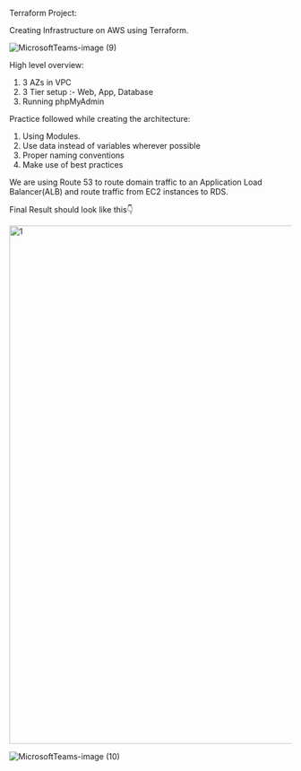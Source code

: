Terraform Project:

Creating Infrastructure on AWS using Terraform.

![MicrosoftTeams-image (9)](https://user-images.githubusercontent.com/84583290/225919953-5d05a10d-01f2-4793-aab3-34525b094c86.png)

High level overview:
  1. 3 AZs in VPC
  2. 3 Tier setup :- Web, App, Database
  3. Running phpMyAdmin
  
  
Practice followed while creating the architecture:
  1. Using Modules.
  2. Use data instead of variables wherever possible
  3. Proper naming conventions
  4. Make use of best practices

We are using Route 53 to route domain traffic to an Application Load Balancer(ALB) and route traffic from EC2 instances to RDS.

Final Result should look like this👇

<img width="925" alt="1" src="https://user-images.githubusercontent.com/84583290/225923942-2645c578-3120-4e94-aa0f-7631e1f5708d.png">

![MicrosoftTeams-image (10)](https://user-images.githubusercontent.com/84583290/225924016-f7c908cd-328d-423b-b85b-7ba380ecc766.png)

